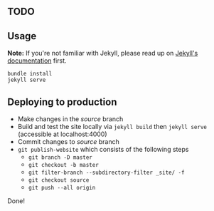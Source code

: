 ## TODO

## Usage

**Note:** If you're not familiar with Jekyll, please read up on [Jekyll's documentation](http://jekyllrb.com/) first.

```
bundle install
jekyll serve
```

## Deploying to production

* Make changes in the *source* branch
* Build and test the site locally via `jekyll build` then `jekyll serve` (accessible at localhost:4000)
* Commit changes to *source* branch
* `git publish-website` which consists of the following steps
  - `git branch -D master`
  - `git checkout -b master`
  - `git filter-branch --subdirectory-filter _site/ -f`
  - `git checkout source`
  - `git push --all origin`

Done!
